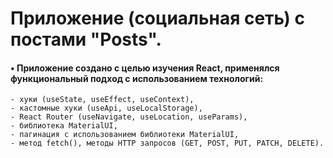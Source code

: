 # Приложение (социальная сеть) с постами "Posts".
#### • Приложение создано с целью изучения React, применялся функциональный подход с использованием технологий:
    - хуки (useState, useEffect, useContext),
    - кастомные хуки (useApi, useLocalStorage),
    - React Router (useNavigate, useLocation, useParams),
    - библиотека MaterialUI,
    - пагинация с использованием библиотеки MaterialUI,
    - метод fetch(), методы HTTP запросов (GET, POST, PUT, PATCH, DELETE).

